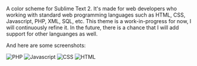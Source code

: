 A color scheme for Sublime Text 2. It's made for web developers who working with standard web programming languages such as HTML, CSS, Javascript, PHP, XML, SQL, etc. This theme is a work-in-progress for now, I will continuously refine it. In the future, there is a chance that I will add support for other languanges as well.

And here are some screenshots:

![PHP](http://kreatura.hu/dl/sh1.png)
![Javascript](http://kreatura.hu/dl/sh2.png)
![CSS](http://kreatura.hu/dl/sh3.png)
![HTML](http://kreatura.hu/dl/sh4.png)